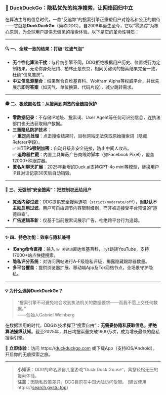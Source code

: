 ### 🦆 **DuckDuckGo：隐私优先的纯净搜索，让网络回归中立**  
在算法主导的信息时代，一款“反追踪”的搜索引擎正重塑用户对隐私和公正的期待——它就是**DuckDuckGo**（简称DDG）。自2008年诞生至今，它以“零追踪”为核心原则，为全球用户提供无偏见的搜索体验。以下是它的革命性特质：

---

#### 🔍 **一、全球一致的结果：打破“过滤气泡”**  
  - **无个性化算法干扰**：与传统引擎不同，DDG拒绝根据用户历史、位置或行为定制结果。无论你身处纽约、柏林还是东京，相同关键词的搜索结果完全一致，杜绝“信息茧房”。  
  - **中立信息源整合**：结果聚合自维基百科、Wolfram Alpha等权威平台，并优先展示**即时答案**（如天气、单位换算、代码片段），减少跳转需求。  

---

#### 🕵️ **二、极致匿名性：从搜索到浏览的全链路保护**  
  - **零数据记录**：不存储IP地址、搜索词、User Agent等任何可识别信息，连执法部门也无法获取用户数据。  
  - **三重隐私防护技术**：  
    ✅ **重定向处理**：点击搜索结果时，目标网站无法获取原始搜索词（隐藏Referer字段）。  
    ✅ **HTTPS强制加密**：自动升级非安全链接，防止中间人攻击。  
    ✅ **追踪器拦截**：内置工具屏蔽广告商跟踪脚本（如Facebook Pixel），覆盖12000+种跟踪器。  
  - **匿名AI聊天扩展**：2025年新增的Duck.ai支持GPT-4o mini等模型，替换用户IP且对话记录30天后自动销毁。  

---

#### 🚫 **三、无强制“安全搜索”：把控制权还给用户**  
  - **灵活内容过滤**：DDG提供安全搜索选项（`strict/moderate/off`），但**默认不主动启用过滤**。用户可自由调节内容限制级别，而非被迫接受平台预设的“道德审查”。  
  - **广告逻辑革新**：仅基于当前搜索词展示广告，杜绝跨平台行为追踪。  

---

#### ✨ **四、特色功能：效率与隐私兼得**  
  - **!Bang命令直搜**：输入`!w 关键词`直达维基百科，`!yt`跳转YouTube，支持17000+站点快捷搜索。  
  - **隐私评分系统**：对访问网站进行A-F级隐私评级，揭露隐藏跟踪器数量。  
  - **多平台覆盖**：提供浏览器扩展、移动端App及Tor网络节点，全场景守护隐私。  

---

#### 💡 **为什么选择DuckDuckGo？**  
  > “搜索引擎不可避免地会收到执法机关的数据要求——而我不愿上交任何数据。”  
  > ——创始人Gabriel Weinberg  

在数据滥用的时代，DDG以技术捍卫“搜索自由”：**无需妥协隐私获取信息，拒绝算法操纵认知**。截至2025年，其日均搜索量突破1600万次，成为增长最快的隐私搜索引擎。  

📌 **立即体验**：访问 https://[duckduckgo.com](https://duckduckgo.com/) 或下载App（支持iOS/Android），开启你的无痕探索之旅。  

---

> **小知识**：DDG的命名源自儿童游戏“Duck Duck Goose”，寓意轻松无压的搜索体验。  
> **注意**：因隐私政策差异，DDG目前在中国大陆访问受限。  (建议使用https://[search.gystu.top](https://search.gystu.top/))
